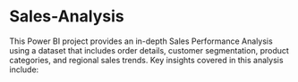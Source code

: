 # Sales-Analysis
This Power BI project provides an in-depth Sales Performance Analysis using a dataset that includes order details, customer segmentation, product categories, and regional sales trends. Key insights covered in this analysis include:
